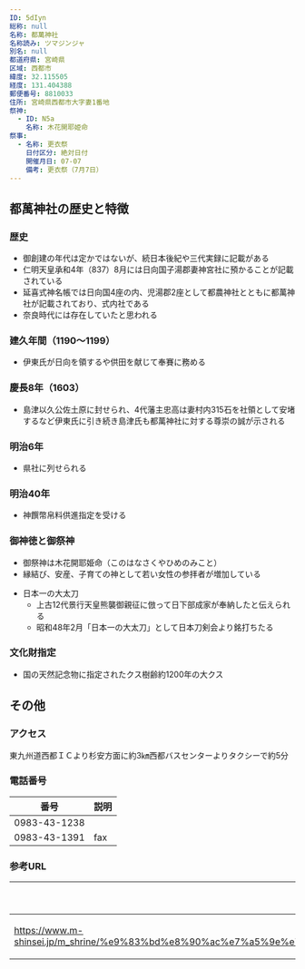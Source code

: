 ```yaml
---
ID: 5dIyn
総称: null
名称: 都萬神社
名称読み: ツマジンジャ
別名: null
都道府県: 宮崎県
区域: 西都市
緯度: 32.115505
経度: 131.404388
郵便番号: 8810033
住所: 宮崎県西都市大字妻1番地
祭神:
  - ID: N5a
    名称: 木花開耶姫命
祭事:
  - 名称: 更衣祭
    日付区分: 絶対日付
    開催月日: 07-07
    備考: 更衣祭（7月7日）
---
```


## 都萬神社の歴史と特徴

### 歴史

- 御創建の年代は定かではないが、続日本後紀や三代実録に記載がある
- 仁明天皇承和4年（837）8月には日向国子湯郡妻神宮社に預かることが記載されている
- 延喜式神名帳では日向国4座の内、児湯郡2座として都農神社とともに都萬神社が記載されており、式内社である
- 奈良時代には存在していたと思われる

### 建久年間（1190～1199）

- 伊東氏が日向を領するや供田を献じて奉賽に務める

### 慶長8年（1603）

- 島津以久公佐土原に封せられ、4代藩主忠高は妻村内315石を社領として安堵するなど伊東氏に引き続き島津氏も都萬神社に対する尊崇の誠が示される

### 明治6年

- 県社に列せられる

### 明治40年

- 神饌幣帛料供進指定を受ける

### 御神徳と御祭神

- 御祭神は木花開耶姫命（このはなさくやひめのみこと）
- 縁結び、安産、子育ての神として若い女性の参拝者が増加している

* 日本一の大太刀
  - 上古12代景行天皇熊襲御親征に倣って日下部成家が奉納したと伝えられる
  - 昭和48年2月「日本一の大太刀」として日本刀剣会より銘打ちたる

### 文化財指定

- 国の天然記念物に指定されたクス樹齢約1200年の大クス

## その他

### アクセス

東九州道西都ＩＣより杉安方面に約3㎞西都バスセンターよりタクシーで約5分

### 電話番号

| 番号         | 説明 |
| ------------ | ---- |
| 0983-43-1238 |      |
| 0983-43-1391 | fax  |

### 参考URL

| URL                                                                                                                                             | 説明   |
| ----------------------------------------------------------------------------------------------------------------------------------------------- | ------ |
| https://www.m-shinsei.jp/m_shrine/%e9%83%bd%e8%90%ac%e7%a5%9e%e7%a4%be%ef%bc%88%e3%81%a4%e3%81%be%e3%81%98%e3%82%93%e3%81%98%e3%82%83%ef%bc%89/ | 神社庁 |

